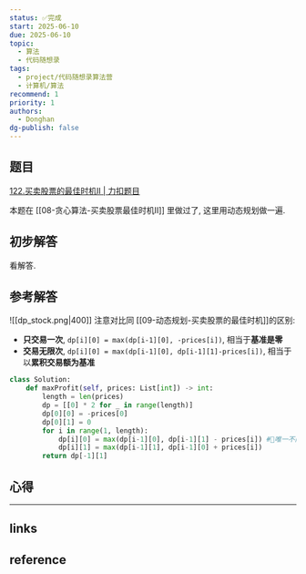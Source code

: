 ```yaml
---
status: ✅完成
start: 2025-06-10
due: 2025-06-10
topic:
  - 算法
  - 代码随想录
tags:
  - project/代码随想录算法营
  - 计算机/算法
recommend: 1
priority: 1
authors:
  - Donghan
dg-publish: false
---
```

## 题目
[122.买卖股票的最佳时机II | 力扣题目](https://leetcode.cn/problems/best-time-to-buy-and-sell-stock-ii/)

本题在 [[08-贪心算法-买卖股票最佳时机II]] 里做过了, 这里用动态规划做一遍.
## 初步解答
看解答.

## 参考解答
![[dp_stock.png|400]]
注意对比同 [[09-动态规划-买卖股票的最佳时机]]的区别:
- **只交易一次**, `dp[i][0] = max(dp[i-1][0], -prices[i])`, 相当于**基准是零**
- **交易无限次**, `dp[i][0] = max(dp[i-1][0], dp[i-1][1]-prices[i])`, 相当于以**累积交易额为基准**

```python
class Solution:
    def maxProfit(self, prices: List[int]) -> int:
        length = len(prices)
        dp = [[0] * 2 for _ in range(length)]
        dp[0][0] = -prices[0]
        dp[0][1] = 0
        for i in range(1, length):
            dp[i][0] = max(dp[i-1][0], dp[i-1][1] - prices[i]) #🚨唯一不同的地方
            dp[i][1] = max(dp[i-1][1], dp[i-1][0] + prices[i])
        return dp[-1][1]
```

## 心得

---
## links


## reference
